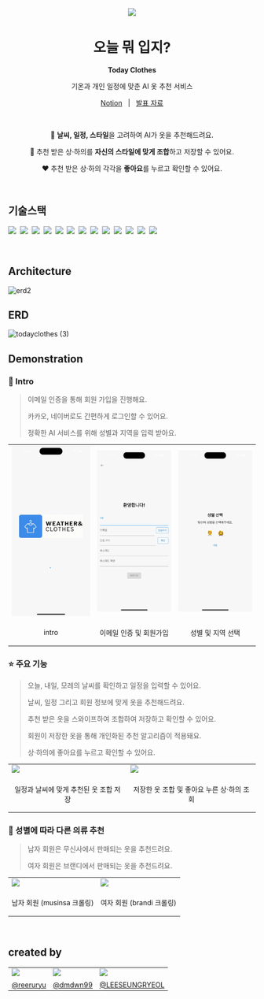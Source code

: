 <div align="center">

<img src="https://github.com/todayclothes/backend/assets/87798704/363e8346-3fac-47a7-abbb-16620e2eabd1" width=200 />


# 오늘 뭐 입지?

**Today Clothes**

기온과 개인 일정에 맞춘 AI 옷 추천 서비스

<p align=center>
  <a href="https://www.notion.so/2dd6635ff74f4075a65d29626f98b84a?pvs=4">Notion</a>
  &nbsp; | &nbsp; 
  <a href="https://drive.google.com/file/d/17s_BNsqvs_Oc18t9mrA4Z1vg6UThx9Ol/view?usp=sharing/">발표 자료</a>
</p>

<br/>

🤖 **날씨, 일정, 스타일**을 고려하여 AI가 옷을 추천해드려요.

👕 추천 받은 상·하의를 **자신의 스타일에 맞게 조합**하고 저장할 수 있어요.

❤ 추천 받은 상·하의 각각을 **좋아요**를 누르고 확인할 수 있어요.

</div>

<br/>

## 기술스택

<img src="https://img.shields.io/badge/Java11-007396?style=for-the-badge&logo=Java&logoColor=white">&nbsp;
<img src="https://img.shields.io/badge/Gradle-02303A?style=for-the-badge&logo=gradle&logoColor=white">&nbsp;
<img src="https://img.shields.io/badge/SpringBoot-6DB33F?style=for-the-badge&logo=SpringBoot&logoColor=white">&nbsp;
<img src="https://img.shields.io/badge/Spring Security-6DB33F?style=for-the-badge&logo=Springsecurity&logoColor=white">&nbsp;
<img src="https://img.shields.io/badge/Spring Data JPA-6DB33F?style=for-the-badge&logo=QueryDSL&logoColor=white">&nbsp;
<img src="https://img.shields.io/badge/QueryDSL-0094F5?style=for-the-badge&logo=QueryDSL&logoColor=white">&nbsp;
<img src="https://img.shields.io/badge/JWT-000000?style=for-the-badge&logo=jsonwebtokens&logoColor=white">&nbsp;
<img src="https://img.shields.io/badge/selenium-43B02A?style=for-the-badge&logo=selenium&logoColor=white">&nbsp;
<img src="https://img.shields.io/badge/MySQL-4479A1?style=for-the-badge&logo=MySQL&logoColor=white">&nbsp;
<img src="https://img.shields.io/badge/Redis-DC382D?style=for-the-badge&logo=Redis&logoColor=white">&nbsp;
<img src="https://img.shields.io/badge/AWS-232F3E?style=for-the-badge&logo=amazonaws&logoColor=white">&nbsp;
<img src="https://img.shields.io/badge/Docker-2496ED?style=for-the-badge&logo=docker&logoColor=white">&nbsp;
<img src="https://img.shields.io/badge/GitHub Actions-2088FF?style=for-the-badge&logo=githubactions&logoColor=white"><br>

<br/>

## Architecture
![erd2](https://github.com/todayclothes/backend/assets/87798704/384e6fd6-acf8-4871-9809-fd3c7e5daf37)

## ERD
![todayclothes (3)](https://github.com/todayclothes/backend/assets/87798704/927ee5c3-4e62-42c5-ac0f-094f0dc77f3f)

## Demonstration

### 🙌 Intro
> 이메일 인증을 통해 회원 가입을 진행해요.
> 
> 카카오, 네이버로도 간편하게 로그인할 수 있어요.
> 
> 정확한 AI 서비스를 위해 성별과 지역을 입력 받아요.

<table align=center>
  <tr>
    <td>
      <img src="./docs/assets/intro.gif" width="300"/>
    </td>
    <td>
      <img src="./docs/assets/sign-up.gif" width="300"/>
    </td>
    <td>
      <img src="./docs/assets/active.gif" width="300"/>
    </td>
  </tr>
  <tr>
    <td>
      <p align=center>intro</p>
    </td>
    <td>
      <p align=center>이메일 인증 및 회원가입</p>
    </td>
    <td>
      <p align=center>성별 및 지역 선택</p>
    </td>
  </tr>
</table>

### ⭐ 주요 기능
> 오늘, 내일, 모레의 날씨를 확인하고 일정을 입력할 수 있어요.
>
> 날씨, 일정 그리고 회원 정보에 맞게 옷을 추천해드려요.
> 
> 추천 받은 옷을 스와이프하여 조합하여 저장하고 확인할 수 있어요.
>
> 회원이 저장한 옷을 통해 개인화된 추천 알고리즘이 적용돼요.
>
> 상·하의에 좋아요를 누르고 확인할 수 있어요.

<table align=center>
  <tr>
    <td>
      <img src="./docs/assets/schedule.gif" width="300"/>
    </td>
    <td>
      <img src="./docs/assets/like.gif" width="300"/>
    </td>
  </tr>
  <tr>
    <td>
      <p align=center>일정과 날씨에 맞게 추천된 옷 조합 저장</p>
    </td>
    <td>
      <p align=center>저장한 옷 조합 및 좋아요 누른 상·하의 조회</p>
    </td>
  </tr>
</table>

### 👫 성별에 따라 다른 의류 추천
> 남자 회원은 무신사에서 판매되는 옷을 추천드려요.
>
> 여자 회원은 브랜디에서 판매되는 옷을 추천드려요.

<table align=center>
  <tr>
    <td>
      <img src="./docs/assets/male.gif" width="300"/>
    </td>
    <td>
      <img src="./docs/assets/female.gif" width="300"/>
    </td>
  </tr>
  <tr>
    <td>
      <p align=center>남자 회원 (musinsa 크롤링)</p>
    </td>
    <td>
      <p align=center>여자 회원 (brandi 크롤링)</p>
    </td>
  </tr>
</table>

<br/>

## created by

<table>
  <tr>
    <td>
      <img src="https://avatars.githubusercontent.com/reeruryu" width="150" />
    </td>
    <td>
      <img src="https://avatars.githubusercontent.com/dmdwn99" width="150" />
    </td>
    <td>
      <img src="https://avatars.githubusercontent.com/LEESEUNGRYEOL" width="150" />
    </td>
  </tr>
  <tr>
    <td align=center>
      <a href="https://github.com/reeruryu">@reeruryu</a>
    </td>
    <td align=center>
      <a href="https://github.com/dmdwn99">@dmdwn99</a>
    </td>
    <td align=center>
      <a href="https://github.com/LEESEUNGRYEOL">@LEESEUNGRYEOL</a>
    </td>
  </tr>
</table>

